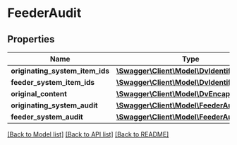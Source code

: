 # FeederAudit

## Properties
Name | Type | Description | Notes
------------ | ------------- | ------------- | -------------
**originating_system_item_ids** | [**\Swagger\Client\Model\DvIdentifier[]**](DvIdentifier.md) |  | [optional] 
**feeder_system_item_ids** | [**\Swagger\Client\Model\DvIdentifier[]**](DvIdentifier.md) |  | [optional] 
**original_content** | [**\Swagger\Client\Model\DvEncapsulated**](DvEncapsulated.md) |  | [optional] 
**originating_system_audit** | [**\Swagger\Client\Model\FeederAuditDetails**](FeederAuditDetails.md) |  | 
**feeder_system_audit** | [**\Swagger\Client\Model\FeederAuditDetails**](FeederAuditDetails.md) |  | [optional] 

[[Back to Model list]](../../README.md#documentation-for-models) [[Back to API list]](../../README.md#documentation-for-api-endpoints) [[Back to README]](../../README.md)

